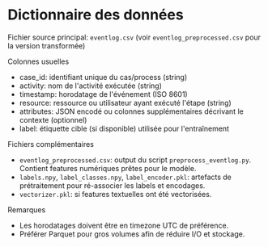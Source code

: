 # Dictionnaire des données

Fichier source principal: `eventlog.csv` (voir `eventlog_preprocessed.csv` pour la version transformée)

Colonnes usuelles
- case_id: identifiant unique du cas/process (string)
- activity: nom de l'activité exécutée (string)
- timestamp: horodatage de l'événement (ISO 8601)
- resource: ressource ou utilisateur ayant exécuté l'étape (string)
- attributes: JSON encodé ou colonnes supplémentaires décrivant le contexte (optionnel)
- label: étiquette cible (si disponible) utilisée pour l'entraînement

Fichiers complémentaires
- `eventlog_preprocessed.csv`: output du script `preprocess_eventlog.py`. Contient features numériques prêtes pour le modèle.
- `labels.npy`, `label_classes.npy`, `label_encoder.pkl`: artefacts de prétraitement pour ré-associer les labels et encodages.
- `vectorizer.pkl`: si features textuelles ont été vectorisées.

Remarques
- Les horodatages doivent être en timezone UTC de préférence.
- Préférer Parquet pour gros volumes afin de réduire I/O et stockage.
